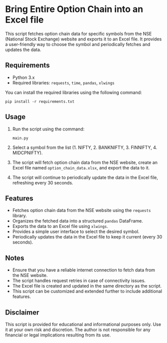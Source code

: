# Bring Entire Option Chain into an Excel file

This script fetches option chain data for specific symbols from the NSE (National Stock Exchange) website and exports it to an Excel file. It provides a user-friendly way to choose the symbol and periodically fetches and updates the data.

## Requirements

- Python 3.x
- Required libraries: `requests`, `time`, `pandas`, `xlwings`

You can install the required libraries using the following command:

`pip install -r requirements.txt`

## Usage

1. Run the script using the command:

   `main.py`

3. Select a symbol from the list (1. NIFTY, 2. BANKNIFTY, 3. FINNIFTY, 4. MIDCPNIFTY).

4. The script will fetch option chain data from the NSE website, create an Excel file named `option_chain_data.xlsx`, and export the data to it.

5. The script will continue to periodically update the data in the Excel file, refreshing every 30 seconds.

## Features

- Fetches option chain data from the NSE website using the `requests` library.
- Organizes the fetched data into a structured `pandas` DataFrame.
- Exports the data to an Excel file using `xlwings`.
- Provides a simple user interface to select the desired symbol.
- Periodically updates the data in the Excel file to keep it current (every 30 seconds).

## Notes

- Ensure that you have a reliable internet connection to fetch data from the NSE website.
- The script handles request retries in case of connectivity issues.
- The Excel file is created and updated in the same directory as the script.
- This script can be customized and extended further to include additional features.

## Disclaimer

This script is provided for educational and informational purposes only. Use it at your own risk and discretion. The author is not responsible for any financial or legal implications resulting from its use.
